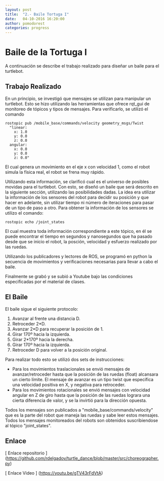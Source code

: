 ```yaml
---
layout: post
title:  "2.- Baile Tortuga I"
date:   04-10-2016 16:20:00
author: pomodorest
categories: progress
---
```


# Baile de la Tortuga I

A continuación se describe el trabajo realizado para diseñar un baile para el turtlebot. 

## Trabajo Realizado

En un principio, se investigó que mensajes se utilizan para manipular un turtlebot. Esto se hizo utilizando las herramientas que ofrece rqt_gui de monitoreo de tópicos y tipos de mensajes. Para verificarlo, se utilizó el comando

    rostopic pub /mobile_base/commands/velocity geometry_msgs/Twist 
      "linear:
        x: 1.0
        y: 0.0
        z: 0.0
      angular:
        x: 0.0
        y: 0.0
        z: 0.0" 

  
El cual genera un movimiento en el eje x con velocidad 1, como el robot simula la física real, el robot se frena muy rápido.

Utilizando esta información, se clarificó cual es el universo de posibles movidas para el turtlebot. Con esto, se diseñó un baile que será descrito en la siguiente sección, utilizando las posibilidades dadas. La idea era utilizar la información de los sensores del robot para decidir su posición y que hacer en adelante, sin utilizar tiempo ni número de iteraciones para pasar de un tipo de paso a otro. Para obtener la información de los sensores se utilizo el comando:

    rostopic echo /joint_states
    
El cual muestra toda información correspondiente a este tópico, en él se puede encontrar el tiempo en segundos y nanosegundos que ha pasado desde que se inicio el robot, la posción, velocidad y esfuerzo realizado por las ruedas.

Utilizando los publicadores y lectores de ROS, se programó en python la secuencia de movimientos y verificaciones necesarias  para llevar a cabo el baile. 

Finalmente se grabó y se subió a Youtube bajo las condiciones especificadas por el material de  clases. 

## El Baile

El baile sigue el siguiente protocolo:

1. Avanzar al frente una distancia D.
2. Retroceder 2*D.
3. Avanzar 2*D para recuperar la posición de 1.
4. Girar 170º hacia la izquierda.
5. Girar 2*170º hacia la derecha.
6. Girar 170º hacia la izquierda.
7. Retroceder D para volver a la posición original.

Para realizar todo esto se utilizó dos sets de instrucciones:
* Para los movimientos traslacionales se envió mensajes de avanzar/retroceder hasta que la posición de las ruedas (float)  alcansara un cierto límite. El mensaje de avanzar es un tipo twist que especifica una velocidad positiva en X, y negativa para retroceder.
* Para los movimientos rotacionales se envió mensajes con velocidad angular en Z de giro hasta que la posición de las ruedas  lograra una cierta diferencia de valor, y se la invirtió para la dirección opuesta. 

Todos los mensajes son publicados a "mobile_base/commands/velocity" que es la parte del robot que maneja las ruedas y sabe leer estos mensajes.
Todos los mensajes monitoreados del robots son obtenidos suscribiendose al tópico "joint_states".

## Enlace

[ Enlace repositorio ] (https://github.com/rdelgadov/turtle_dance/blob/master/src/choreographer.py)

[ Enlace Video ] (https://youtu.be/gTV43rFdVtA)




